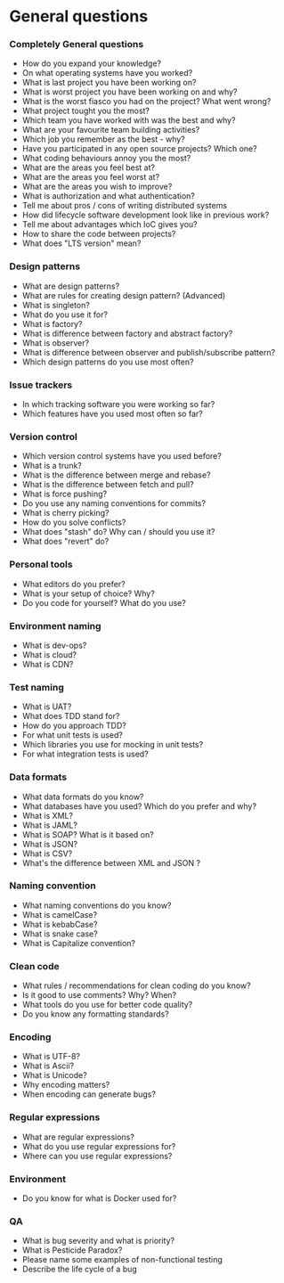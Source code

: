 # General questions

### Completely General questions

* How do you expand your knowledge?
* On what operating systems have you worked?
* What is last project you have been working on?
* What is worst project you have been working on and why?
* What is the worst fiasco you had on the project? What went wrong?
* What project tought you the most?
* Which team you have worked with was the best and why?
* What are your favourite team building activities?
* Which job you remember as the best - why?
* Have you participated in any open source projects? Which one?
* What coding behaviours annoy you the most?
* What are the areas you feel best at?
* What are the areas you feel worst at?
* What are the areas you wish to improve?
* What is authorization and what authentication?
* Tell me about pros / cons of writing distributed systems
* How did lifecycle software development look like in previous work?
* Tell me about advantages which IoC gives you?
* How to share the code between projects?
* What does "LTS version" mean?

### Design patterns

* What are design patterns?
* What are rules for creating design pattern? (Advanced)
* What is singleton?
* What do you use it for?
* What is factory?
* What is difference between factory and abstract factory?
* What is observer?
* What is difference between observer and publish/subscribe pattern?
* Which design patterns do you use most often?

### Issue trackers

* In which tracking software you were working so far?
* Which features have you used most often so far?

### Version control

* Which version control systems have you used before?
* What is a trunk?
* What is the difference between merge and rebase?
* What is the difference between fetch and pull?
* What is force pushing?
* Do you use any naming conventions for commits?
* What is cherry picking?
* How do you solve conflicts?
* What does "stash" do? Why can / should you use it?
* What does "revert" do?

### Personal tools

* What editors do you prefer?
* What is your setup of choice? Why?
* Do you code for yourself? What do you use?

### Environment naming

* What is dev-ops?
* What is cloud?
* What is CDN?

### Test naming

* What is UAT?
* What does TDD stand for?
* How do you approach TDD?
* For what unit tests is used?
* Which libraries you use for mocking in unit tests?
* For what integration tests is used?

### Data formats

* What data formats do you know?
* What databases have you used? Which do you prefer and why?
* What is XML?
* What is JAML?
* What is SOAP? What is it based on?
* What is JSON?
* What is CSV?
* What's the difference between XML and JSON ?

### Naming convention

* What naming conventions do you know?
* What is camelCase?
* What is kebabCase?
* What is snake case?
* What is Capitalize convention?

### Clean code

* What rules / recommendations for clean coding do you know?
* Is it good to use comments? Why? When?
* What tools do you use for better code quality?
* Do you know any formatting standards?

### Encoding

* What is UTF-8?
* What is Ascii?
* What is Unicode?
* Why encoding matters?
* When encoding can generate bugs?

### Regular expressions

* What are regular expressions?
* What do you use regular expressions for?
* Where can you use regular expressions?

### Environment

* Do you know for what is Docker used for?

### QA

* What is bug severity and what is priority?
* What is Pesticide Paradox?
* Please name some examples of non-functional testing
* Describe the life cycle of a bug

